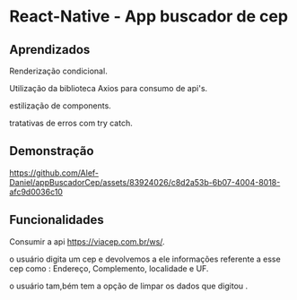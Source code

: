 
# React-Native - App buscador de cep






## Aprendizados

Renderização condicional.

Utilização da biblioteca Axios para consumo de api's.  

estilização de components. 

tratativas de erros com try catch.



## Demonstração


https://github.com/Alef-Daniel/appBuscadorCep/assets/83924026/c8d2a53b-6b07-4004-8018-afc9d0036c10



## Funcionalidades

Consumir a api https://viacep.com.br/ws/.

o usuário digita um cep e devolvemos a ele informações referente a esse cep como : Endereço, Complemento, localidade e UF.

o usuário tam,bém tem a opção de limpar os dados que digitou .


